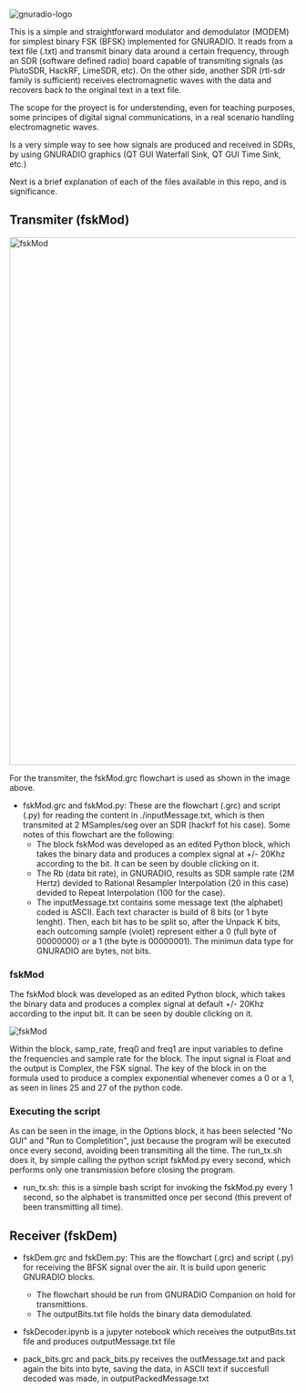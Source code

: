 
![gnuradio-logo](https://github.com/alvarezguido/gr-fsk-simple-modem/assets/47746423/9796f668-a2ac-4795-84e3-088ffe4362a8)

This is a simple and straightforward modulator and demodulator (MODEM) for simplest binary FSK (BFSK) implemented for GNURADIO. 
It reads from a text file (.txt) and transmit binary data around a certain frequency, through an SDR (software defined radio) board capable of transmiting signals (as PlutoSDR, HackRF, LimeSDR, etc).
On the other side, another SDR (rtl-sdr family is sufficient) receives electromagnetic waves with the data and recovers back to the original text in a text file.

The scope for the proyect is for understending, even for teaching purposes, some principes of digital signal communications, in a real scenario handling electromagnetic waves.

Is a very simple way to see how signals are produced and received in SDRs, by using GNURADIO graphics (QT GUI Waterfall Sink, QT GUI Time Sink, etc.)

Next is a brief explanation of each of the files available in this repo, and is significance.


## Transmiter (fskMod)
<img width="926" alt="fskMod" src="https://github.com/alvarezguido/gr-fsk-simple-modem/assets/47746423/a86a9f7a-074c-4fdd-9bd8-4a62e8d102e4">

For the transmiter, the fskMod.grc flowchart is used as shown in the image above.

- fskMod.grc and fskMod.py: These are the flowchart (.grc) and script (.py) for reading the content in ./inputMessage.txt, which is then transmited at 2 MSamples/seg over an SDR (hackrf fot his case). Some notes of this flowchart are the following:
  * The block fskMod was developed as an edited Python block, which takes the binary data and produces a complex signal at +/- 20Khz according to the bit. It can be seen by double clicking on it.
  * The Rb (data bit rate), in GNURADIO, results as SDR sample rate (2M Hertz) devided to Rational Resampler Interpolation (20 in this case) devided to Repeat Interpolation (100 for the case).
  * The inputMessage.txt contains some message text (the alphabet) coded is ASCII. Each text character is build of 8 bits (or 1 byte lenght). Then, each bit has to be split so, after the Unpack K bits, each outcoming sample (violet) represent either a 0 (full byte of 00000000) or a 1 (the byte is 00000001). The minimun data type for GNURADIO are bytes, not bits.

### fskMod
The fskMod block was developed as an edited Python block, which takes the binary data and produces a complex signal at default +/- 20Khz according to the input bit. It can be seen by double clicking on it.

![fskMod](https://github.com/alvarezguido/gr-fsk-simple-modem/assets/47746423/b92a020b-8360-4b96-8e7d-4708f4840204)

Within the block, samp_rate, freq0 and freq1 are input variables to define the frequencies and sample rate for the block. The input signal is Float and the output is Complex, the FSK signal. The key of the block in on the formula used to produce a complex exponential whenever comes a 0 or a 1, as seen in lines 25 and 27 of the python code.

### Executing the script
As can be seen in the image, in the Options block, it has been selected "No GUI" and "Run to Completition", just because the program will be executed once every second, avoiding been transmiting all the time. The run_tx.sh does it, by simple calling the python script fskMod.py every second, which performs only one transmission before closing the program.

- run_tx.sh: this is a simple bash script for invoking the fskMod.py every 1 second, so the alphabet is transmitted once per second (this prevent of been transmitting all time).

## Receiver (fskDem)
- fskDem.grc and fskDem.py: This are the flowchart (.grc) and script (.py) for receiving the BFSK signal over the air. It is build upon generic GNURADIO blocks.
  * The flowchart should be run from GNURADIO Companion on hold for transmittions.
  * The outputBits.txt file holds the binary data demodulated.

- fskDecoder.ipynb is a jupyter notebook which receives the outputBits.txt file and produces outputMessage.txt file

- pack_bits.grc and pack_bits.py receives the outMessage.txt and pack again the bits into byte, saving the data, in ASCII text if succesfull decoded was made, in outputPackedMessage.txt
